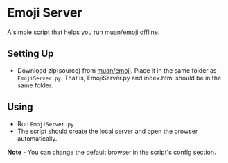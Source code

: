 # Emoji Server

A simple script that helps you run [muan/emoji](https://github.com/muan/emoji) offline.


## Setting Up

* Download zip(source) from [muan/emoji](https://github.com/muan/emoji). Place it in the same folder as `EmojiServer.py`. That is, EmojiServer.py and index.html should be in the same folder.


## Using

* Run `EmojiServer.py`
* The script should create the local server and open the browser automatically.


**Note** - You can change the default browser in the script's config section.